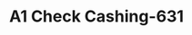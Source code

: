 ---
f_zip-code: 95422
f_state-code: CA
title: A1 Check Cashing-631
f_phone: 707-994-0555
f_city-only: Clearlake
f_address: 14070 Olympic Dr Clearlake
f_location-unique-id: '631'
slug: a1-check-cashing-631
updated-on: '2024-05-30T13:46:58.046Z'
created-on: '2024-05-30T13:36:59.803Z'
published-on: '2024-05-30T13:54:32.469Z'
f_city-state: cms/city/clearlake-ca.md
f_company: cms/company/a1-check-cashing.md
f_state: cms/state/california.md
layout: '[payday-loan].html'
tags: payday-loan
---